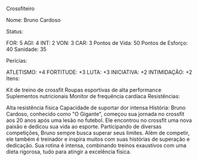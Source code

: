 Crossfiteiro

Nome: Bruno Cardoso

Status:

FOR: 5
AGI: 4
INT: 2
VON: 3
CAR: 3
Pontos de Vida: 50 Pontos de Esforço: 40 Sanidade: 35

Perícias:

ATLETISMO: +4
FORTITUDE: +3
LUTA: +3
INICIATIVA: +2
INTIMIDAÇÃO: +2
Itens:

Kit de treino de crossfit
Roupas esportivas de alta performance
Suplementos nutricionais
Monitor de frequência cardíaca
Resistências:

Alta resistência física
Capacidade de suportar dor intensa
História: Bruno Cardoso, conhecido como "O Gigante", começou sua jornada no crossfit aos 20 anos após uma lesão no futebol. Ele encontrou no crossfit uma nova paixão e dedicou sua vida ao esporte. Participando de diversas competições, Bruno sempre busca superar seus limites. Além de competir, ele também é treinador e inspira muitos com suas histórias de superação e dedicação. Sua rotina é intensa, combinando treinos exaustivos com uma dieta rigorosa, tudo para atingir a excelência física.
